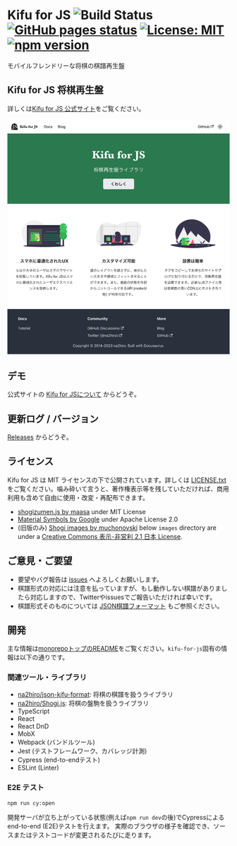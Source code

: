 # Kifu for JS ![Build Status](https://github.com/na2hiro/Kifu-for-JS/actions/workflows/main.yml/badge.svg) [![GitHub pages status](https://github.com/na2hiro/Kifu-for-JS/actions/workflows/gh-pages.yml/badge.svg)](https://github.com/na2hiro/Kifu-for-JS/actions/workflows/gh-pages.yml) [![License: MIT](https://img.shields.io/badge/License-MIT-yellow.svg)](https://opensource.org/licenses/MIT) [![npm version](https://badge.fury.io/js/kifu-for-js.svg)](https://badge.fury.io/js/kifu-for-js)
モバイルフレンドリーな将棋の棋譜再生盤

## Kifu for JS 将棋再生盤

詳しくは[Kifu for JS 公式サイト](https://kifu-for-js.81.la)をご覧ください。

[![Kifu for JS official site](readme-ss/site-screenshot.png)](https://kifu-for-js.81.la)

## デモ

公式サイトの [Kifu for JSについて](https://kifu-for-js.81.la/docs/) からどうぞ。

## 更新ログ / バージョン
[Releases](https://github.com/na2hiro/Kifu-for-JS/releases) からどうぞ。

## ライセンス

Kifu for JS は MIT ライセンスの下で公開されています。詳しくは [LICENSE.txt](LICENSE.txt) をご覧ください。噛み砕いて言うと、著作権表示等を残していただければ、商用利用も含めて自由に使用・改変・再配布できます。

* [shogizumen.js by maasa](http://maasa.g2.xrea.com/shogizumen/) under MIT License
* [Material Symbols by Google](https://fonts.google.com/icons) under Apache License 2.0
* (旧版のみ) [Shogi images by muchonovski](http://mucho.girly.jp/bona/) below `images` directory are under a [Creative Commons 表示-非営利 2.1 日本 License](http://creativecommons.org/licenses/by-nc/2.1/jp/).

## ご意見・ご要望

* 要望やバグ報告は [issues](https://github.com/na2hiro/Kifu-for-JS/issues) へよろしくお願いします。
* 棋譜形式の対応には注意を払っていますが、もし動作しない棋譜がありましたら対応しますので、Twitterやissuesでご報告いただければ幸いです。
* 棋譜形式そのものについては [JSON棋譜フォーマット](../json-kifu-format#readme) もご参照ください。

## 開発

主な情報は[monorepoトップのREADME](../../README.md#開発)をご覧ください。`kifu-for-js`固有の情報は以下の通りです。

### 関連ツール・ライブラリ

* [na2hiro/json-kifu-format](../json-kifu-format): 将棋の棋譜を扱うライブラリ
* [na2hiro/Shogi.js](../shogi.js): 将棋の盤駒を扱うライブラリ
* TypeScript
* React
* React DnD
* MobX
* Webpack (バンドルツール)
* Jest (テストフレームワーク、カバレッジ計測)
* Cypress (end-to-endテスト)
* ESLint (Linter)

### E2E テスト

```shell
npm run cy:open
```

開発サーバが立ち上がっている状態(例えば`npm run dev`の後)でCypressによるend-to-end (E2E)テストを行えます。 実際のブラウザの様子を確認でき、ソースまたはテストコードが変更されるたびに走ります。
